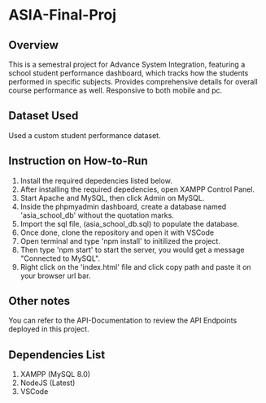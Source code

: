 # ASIA-Final-Proj
## Overview
This is a semestral project for Advance System Integration, featuring
a school student performance dashboard, which tracks how the students
performed in specific subjects. Provides comprehensive details for overall
course performance as well. Responsive to both mobile and pc.

## Dataset Used
Used a custom student performance dataset.

## Instruction on How-to-Run
1. Install the required depedencies listed below.
2. After installing the required depedencies, open XAMPP Control Panel.
3. Start Apache and MySQL, then click Admin on MySQL.
4. Inside the phpmyadmin dashboard, create a database named 'asia_school_db' without the quotation marks.
5. Import the sql file, (asia_school_db.sql) to populate the database.
6. Once done, clone the repository and open it with VSCode
7. Open terminal and type 'npm install' to initilized the project.
8. Then type 'npm start' to start the server, you would get a message "Connected to MySQL".
8. Right click on the 'index.html' file and click copy path and paste it on your browser url bar.

## Other notes
You can refer to the API-Documentation to review the API Endpoints deployed
in this project.

## Dependencies List
1. XAMPP (MySQL 8.0)
2. NodeJS (Latest)
3. VSCode